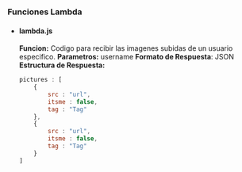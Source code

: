 ### Funciones Lambda
* #### lambda.js
    **Funcion:** Codigo para recibir las imagenes subidas de un usuario especifico.
    **Parametros:** username
    **Formato de Respuesta**: JSON
    **Estructura de Respuesta:**
    ````js
	pictures : [
		{
			src : "url",
			itsme : false,
			tag : "Tag"
		},
		{
			src : "url",
			itsme : false,
			tag : "Tag"
		}
	]
    ````